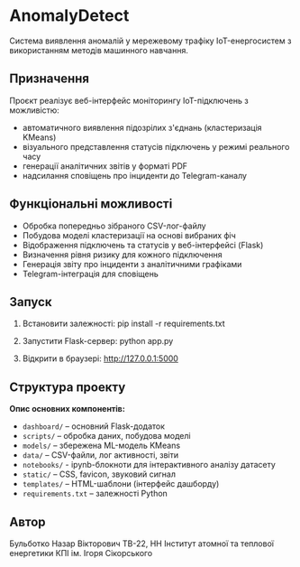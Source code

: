 # AnomalyDetect

Система виявлення аномалій у мережевому трафіку IoT-енергосистем з використанням методів машинного навчання.

## Призначення

Проєкт реалізує веб-інтерфейс моніторингу IoT-підключень з можливістю:
- автоматичного виявлення підозрілих з'єднань (кластеризація KMeans)
- візуального представлення статусів підключень у режимі реального часу
- генерації аналітичних звітів у форматі PDF
- надсилання сповіщень про інциденти до Telegram-каналу

## Функціональні можливості

- Обробка попередньо зібраного CSV-лог-файлу
- Побудова моделі кластеризації на основі вибраних фіч
- Відображення підключень та статусів у веб-інтерфейсі (Flask)
- Визначення рівня ризику для кожного підключення
- Генерація звіту про інциденти з аналітичними графіками
- Telegram-інтеграція для сповіщень

## Запуск

1. Встановити залежності:
pip install -r requirements.txt

2. Запустити Flask-сервер:
python app.py

3. Відкрити в браузері:
http://127.0.0.1:5000

## Структура проекту
**Опис основних компонентів:**
- `dashboard/` – основний Flask-додаток
- `scripts/` – обробка даних, побудова моделі
- `models/` – збережена ML-модель KMeans
- `data/` – CSV-файли, лог активності, звіти
- `notebooks/` - ipynb-блокноти для інтерактивного аналізу датасету
- `static/` – CSS, favicon, звуковий сигнал
- `templates/` – HTML-шаблони (інтерфейс дашборду)
- `requirements.txt` – залежності Python

## Автор
Бульботко Назар Вікторович
ТВ-22, НН Інститут атомної та теплової енергетики
КПІ ім. Ігоря Сікорського
